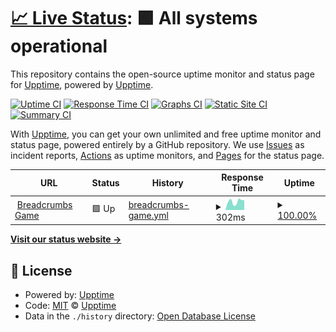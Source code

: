 # [📈 Live Status](https://upptime.github.io/upptime): <!--live status--> **🟩 All systems operational**

This repository contains the open-source uptime monitor and status page for [Upptime](https://upptime.js.org), powered by [Upptime](https://github.com/upptime/upptime).

[![Uptime CI](https://github.com/mgsium/breadcrumbs-uptime-monitor/workflows/Uptime%20CI/badge.svg)](https://github.com/mgsium/breadcrumbs-uptime-monitor/actions?query=workflow%3A%22Uptime+CI%22)
[![Response Time CI](https://github.com/mgsium/breadcrumbs-uptime-monitor/workflows/Response%20Time%20CI/badge.svg)](https://github.com/mgsium/breadcrumbs-uptime-monitor/actions?query=workflow%3A%22Response+Time+CI%22)
[![Graphs CI](https://github.com/mgsium/breadcrumbs-uptime-monitor/workflows/Graphs%20CI/badge.svg)](https://github.com/mgsium/breadcrumbs-uptime-monitor/actions?query=workflow%3A%22Graphs+CI%22)
[![Static Site CI](https://github.com/mgsium/breadcrumbs-uptime-monitor/workflows/Static%20Site%20CI/badge.svg)](https://github.com/mgsium/breadcrumbs-uptime-monitor/actions?query=workflow%3A%22Static+Site+CI%22)
[![Summary CI](https://github.com/mgsium/breadcrumbs-uptime-monitor/workflows/Summary%20CI/badge.svg)](https://github.com/mgsium/breadcrumbs-uptime-monitor/actions?query=workflow%3A%22Summary+CI%22)

With [Upptime](https://upptime.js.org), you can get your own unlimited and free uptime monitor and status page, powered entirely by a GitHub repository. We use [Issues](https://github.com/upptime/upptime/issues) as incident reports, [Actions](https://github.com/mgsium/breadcrumbs-uptime-monitor/actions) as uptime monitors, and [Pages](https://upptime.github.io/upptime) for the status page.

<!--start: status pages-->
<!-- This summary is generated by Upptime (https://github.com/upptime/upptime) -->
<!-- Do not edit this manually, your changes will be overwritten -->
<!-- prettier-ignore -->
| URL | Status | History | Response Time | Uptime |
| --- | ------ | ------- | ------------- | ------ |
| <img alt="" src="https://icons.duckduckgo.com/ip3/jjayeon.github.io.ico" height="13"> [Breadcrumbs Game](https://jjayeon.github.io/breadcrumbs/) | 🟩 Up | [breadcrumbs-game.yml](https://github.com/mgsium/breadcrumbs-uptime-monitor/commits/HEAD/history/breadcrumbs-game.yml) | <details><summary><img alt="Response time graph" src="./graphs/breadcrumbs-game/response-time-week.png" height="20"> 302ms</summary><br><a href="https://mgsium.github.io/breadcrumbs-uptime-monitor/history/breadcrumbs-game"><img alt="Response time 208" src="https://img.shields.io/endpoint?url=https%3A%2F%2Fraw.githubusercontent.com%2Fmgsium%2Fbreadcrumbs-uptime-monitor%2FHEAD%2Fapi%2Fbreadcrumbs-game%2Fresponse-time.json"></a><br><a href="https://mgsium.github.io/breadcrumbs-uptime-monitor/history/breadcrumbs-game"><img alt="24-hour response time 353" src="https://img.shields.io/endpoint?url=https%3A%2F%2Fraw.githubusercontent.com%2Fmgsium%2Fbreadcrumbs-uptime-monitor%2FHEAD%2Fapi%2Fbreadcrumbs-game%2Fresponse-time-day.json"></a><br><a href="https://mgsium.github.io/breadcrumbs-uptime-monitor/history/breadcrumbs-game"><img alt="7-day response time 302" src="https://img.shields.io/endpoint?url=https%3A%2F%2Fraw.githubusercontent.com%2Fmgsium%2Fbreadcrumbs-uptime-monitor%2FHEAD%2Fapi%2Fbreadcrumbs-game%2Fresponse-time-week.json"></a><br><a href="https://mgsium.github.io/breadcrumbs-uptime-monitor/history/breadcrumbs-game"><img alt="30-day response time 225" src="https://img.shields.io/endpoint?url=https%3A%2F%2Fraw.githubusercontent.com%2Fmgsium%2Fbreadcrumbs-uptime-monitor%2FHEAD%2Fapi%2Fbreadcrumbs-game%2Fresponse-time-month.json"></a><br><a href="https://mgsium.github.io/breadcrumbs-uptime-monitor/history/breadcrumbs-game"><img alt="1-year response time 238" src="https://img.shields.io/endpoint?url=https%3A%2F%2Fraw.githubusercontent.com%2Fmgsium%2Fbreadcrumbs-uptime-monitor%2FHEAD%2Fapi%2Fbreadcrumbs-game%2Fresponse-time-year.json"></a></details> | <details><summary><a href="https://mgsium.github.io/breadcrumbs-uptime-monitor/history/breadcrumbs-game">100.00%</a></summary><a href="https://mgsium.github.io/breadcrumbs-uptime-monitor/history/breadcrumbs-game"><img alt="All-time uptime 99.99%" src="https://img.shields.io/endpoint?url=https%3A%2F%2Fraw.githubusercontent.com%2Fmgsium%2Fbreadcrumbs-uptime-monitor%2FHEAD%2Fapi%2Fbreadcrumbs-game%2Fuptime.json"></a><br><a href="https://mgsium.github.io/breadcrumbs-uptime-monitor/history/breadcrumbs-game"><img alt="24-hour uptime 100.00%" src="https://img.shields.io/endpoint?url=https%3A%2F%2Fraw.githubusercontent.com%2Fmgsium%2Fbreadcrumbs-uptime-monitor%2FHEAD%2Fapi%2Fbreadcrumbs-game%2Fuptime-day.json"></a><br><a href="https://mgsium.github.io/breadcrumbs-uptime-monitor/history/breadcrumbs-game"><img alt="7-day uptime 100.00%" src="https://img.shields.io/endpoint?url=https%3A%2F%2Fraw.githubusercontent.com%2Fmgsium%2Fbreadcrumbs-uptime-monitor%2FHEAD%2Fapi%2Fbreadcrumbs-game%2Fuptime-week.json"></a><br><a href="https://mgsium.github.io/breadcrumbs-uptime-monitor/history/breadcrumbs-game"><img alt="30-day uptime 100.00%" src="https://img.shields.io/endpoint?url=https%3A%2F%2Fraw.githubusercontent.com%2Fmgsium%2Fbreadcrumbs-uptime-monitor%2FHEAD%2Fapi%2Fbreadcrumbs-game%2Fuptime-month.json"></a><br><a href="https://mgsium.github.io/breadcrumbs-uptime-monitor/history/breadcrumbs-game"><img alt="1-year uptime 99.99%" src="https://img.shields.io/endpoint?url=https%3A%2F%2Fraw.githubusercontent.com%2Fmgsium%2Fbreadcrumbs-uptime-monitor%2FHEAD%2Fapi%2Fbreadcrumbs-game%2Fuptime-year.json"></a></details>

<!--end: status pages-->

[**Visit our status website →**](https://upptime.github.io/upptime)

## 📄 License

- Powered by: [Upptime](https://github.com/upptime/upptime)
- Code: [MIT](./LICENSE) © [Upptime](https://upptime.js.org)
- Data in the `./history` directory: [Open Database License](https://opendatacommons.org/licenses/odbl/1-0/)
